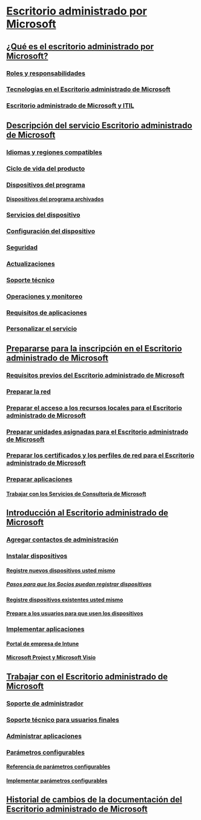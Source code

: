 # [Escritorio administrado por Microsoft](index.yml)
## [¿Qué es el escritorio administrado por Microsoft?](intro/index.md)
### [Roles y responsabilidades](intro/roles-and-responsibilities.md)
### [Tecnologías en el Escritorio administrado de Microsoft](intro/technologies.md)
### [Escritorio administrado de Microsoft y ITIL](MMD-and-ITSM.md)
## [Descripción del servicio Escritorio administrado de Microsoft](service-description/index.md)
### [Idiomas y regiones compatibles](service-description/regions-languages.md)
### [Ciclo de vida del producto](service-description/device-lifecycle.md)
### [Dispositivos del programa](service-description/device-list.md)
#### [Dispositivos del programa archivados](service-description/archived-device-list.md)
### [Servicios del dispositivo](service-description/device-services.md)
### [Configuración del dispositivo](service-description/device-policies.md)
### [Seguridad](service-description/security.md)
### [Actualizaciones](service-description/updates.md)
### [Soporte técnico](service-description/support.md)
### [Operaciones y monitoreo](service-description/operations-and-monitoring.md)
### [Requisitos de aplicaciones](service-description/mmd-app-requirements.md)
### [Personalizar el servicio](service-description/customizing.md)
## [Prepararse para la inscripción en el Escritorio administrado de Microsoft](get-ready/index.md)
### [Requisitos previos del Escritorio administrado de Microsoft](get-ready/prerequisites.md)
### [Preparar la red](get-ready/network.md)
### [Preparar el acceso a los recursos locales para el Escritorio administrado de Microsoft](get-ready/authentication.md)
### [Preparar unidades asignadas para el Escritorio administrado de Microsoft](get-ready/mapped-drives.md)
### [Preparar los certificados y los perfiles de red para el Escritorio administrado de Microsoft](get-ready/certs-wifi-lan.md)
### [Preparar aplicaciones](get-ready/apps.md)
#### [Trabajar con los Servicios de Consultoría de Microsoft](get-ready/apps-MCS.md)
## [Introducción al Escritorio administrado de Microsoft](get-started/index.md)
### [Agregar contactos de administración](get-started/add-admin-contacts.md)
### [Instalar dispositivos](get-started/set-up-devices.md)
#### [Registre nuevos dispositivos usted mismo](get-started/register-devices-self.md)
##### [Pasos para que los Socios puedan registrar dispositivos](get-started/register-devices-partner.md)
#### [Registre dispositivos existentes usted mismo](get-started/register-reused-devices-self.md)
#### [Prepare a los usuarios para que usen los dispositivos](get-started/get-started-devices.md)
### [Implementar aplicaciones](get-started/deploy-apps.md)
#### [Portal de empresa de Intune](get-started/company-portal.md)
#### [Microsoft Project y Microsoft Visio](get-started/project-visio.md)
## [Trabajar con el Escritorio administrado de Microsoft](working-with-managed-desktop/index.md)
### [Soporte de administrador](working-with-managed-desktop/admin-support.md)
### [Soporte técnico para usuarios finales](working-with-managed-desktop/end-user-support.md)
### [Administrar aplicaciones](working-with-managed-desktop/manage-apps.md)
### [Parámetros configurables](working-with-managed-desktop/config-setting-overview.md)
#### [Referencia de parámetros configurables](working-with-managed-desktop/config-setting-ref.md)
#### [Implementar parámetros configurables](working-with-managed-desktop/config-setting-deploy.md)
## [Historial de cambios de la documentación del Escritorio administrado de Microsoft](change-history-managed-desktop.md)

